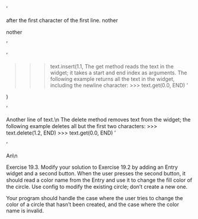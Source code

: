 ’

after the ﬁrst character of the ﬁrst line. nother

nother

’

’

>>> text.insert(1.1, The get method reads the text in the widget; it takes a start and end index as arguments. The following example returns all the text in the widget, including the newline character: >>> text.get(0.0, END) ’

)

’

Another line of text.\n The delete method removes text from the widget; the following example deletes all but the ﬁrst two characters: >>> text.delete(1.2, END) >>> text.get(0.0, END) ’

’

An\n

Exercise 19.3. Modify your solution to Exercise 19.2 by adding an Entry widget and a second button. When the user presses the second button, it should read a color name from the Entry and use it to change the ﬁll color of the circle. Use config to modify the existing circle; don’t create a new one.

Your program should handle the case where the user tries to change the color of a circle that hasn’t been created, and the case where the color name is invalid.